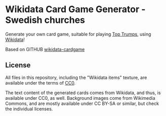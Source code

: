 # Wikidata Card Game Generator - Swedish churches

Generate your own card game, suitable for playing [Top Trumps](https://en.wikipedia.org/wiki/Top_Trumps), using [Wikidata](https://www.wikidata.org)!

Based on GITHUB [wikidata-cardgame](https://github.com/blinry/wikidata-cardgame)

## License

All files in this repository, including the "Wikidata items" texture, are available under the terms of [CC0](https://creativecommons.org/publicdomain/zero/1.0/).

The text content of the generated cards comes from Wikidata, and thus, is available under CC0, as well. Background images come from Wikimedia Commons, and are mostly available under CC BY-SA or similar, but check the individual licenses.
